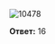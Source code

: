 ![10478](https://user-images.githubusercontent.com/34346128/152008017-af54a4b2-7851-41a5-9ea9-63045967f5b7.png)

**Ответ:** 16
